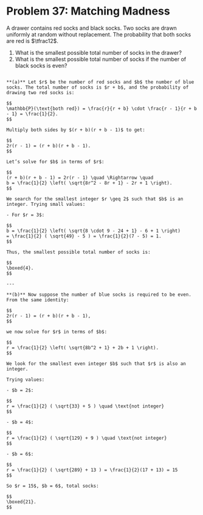 # Problem 37: Matching Madness

A drawer contains red socks and black socks. Two socks are drawn uniformly at random without replacement. The probability that both socks are red is $\tfrac12$.

1. What is the smallest possible total number of socks in the drawer?  
2. What is the smallest possible total number of socks if the number of black socks is even?

````{dropdown} Click to show solution

**(a)** Let $r$ be the number of red socks and $b$ the number of blue socks. The total number of socks is $r + b$, and the probability of drawing two red socks is:

$$
\mathbb{P}(\text{both red}) = \frac{r}{r + b} \cdot \frac{r - 1}{r + b - 1} = \frac{1}{2}.
$$

Multiply both sides by $(r + b)(r + b - 1)$ to get:

$$
2r(r - 1) = (r + b)(r + b - 1).
$$

Let’s solve for $b$ in terms of $r$:

$$
(r + b)(r + b - 1) = 2r(r - 1) \quad \Rightarrow \quad
b = \frac{1}{2} \left( \sqrt{8r^2 - 8r + 1} - 2r + 1 \right).
$$

We search for the smallest integer $r \geq 2$ such that $b$ is an integer. Trying small values:

- For $r = 3$:  

$$
b = \frac{1}{2} \left( \sqrt{8 \cdot 9 - 24 + 1} - 6 + 1 \right)
= \frac{1}{2} ( \sqrt{49} - 5 ) = \frac{1}{2}(7 - 5) = 1.
$$

Thus, the smallest possible total number of socks is:

$$
\boxed{4}.
$$

---

**(b)** Now suppose the number of blue socks is required to be even. From the same identity:

$$
2r(r - 1) = (r + b)(r + b - 1),
$$

we now solve for $r$ in terms of $b$:

$$
r = \frac{1}{2} \left( \sqrt{8b^2 + 1} + 2b + 1 \right).
$$

We look for the smallest even integer $b$ such that $r$ is also an integer.

Trying values:

- $b = 2$:  

$$
r = \frac{1}{2} ( \sqrt{33} + 5 ) \quad \text{not integer}
$$

- $b = 4$:  

$$
r = \frac{1}{2} ( \sqrt{129} + 9 ) \quad \text{not integer}
$$

- $b = 6$:  

$$
r = \frac{1}{2} ( \sqrt{289} + 13 ) = \frac{1}{2}(17 + 13) = 15
$$

So $r = 15$, $b = 6$, total socks:

$$
\boxed{21}.
$$

````
